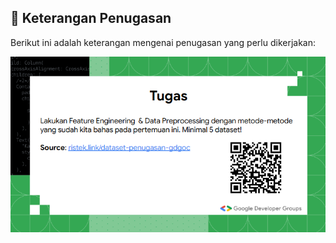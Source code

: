 ## 📑 Keterangan Penugasan

Berikut ini adalah keterangan mengenai penugasan yang perlu dikerjakan:

![Tugas FeatureEng&DataPrep](img.png)
